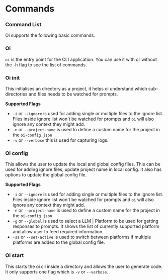 # Commands
### Command List 

Oi supports the following basic commands.  
###  Oi
`oi` is the entry point for the CLI application. You can use it with or without the -h flag to see the list of commands. 
### Oi init
This initialises an directory as a project, it helps oi understand which sub-directories and files needs to be watched for prompts.

**Supported Flags**
- `-i` or `--ignore` is used for adding single or multiple files to the ignore list. Files inside ignore list won't be watched for prompts and `oi` will also ignore any context they might add. 
- `-n` or `--project-name` is used to define a custom name for the project in the `oi-config.json`
- `-v` or `--verbose` this is used for capturing logs.

### Oi config
This allows the user to update the local and global config files. This can be used for adding ignore files, update project name in local config. It also has options to update the global config file.

**Supported Flags**
- `-i` or `--ignore` is used for adding single or multiple files to the ignore list. Files inside ignore list won't be watched for prompts and `oi` will also ignore any context they might add. 
- `-n` or `--project-name` is used to define a custom name for the project in the `oi-config.json`
- `-g` or `--global` is used to select a LLM | Platform to be used for getting responses to prompts. It shows the list of currently supported platform and allow user to feed required information.
- `-sa` or `--set-active` is used to switch between platforms if multiple platforms are added to the global config file. 

### Oi start
This starts the oi cli inside a directory and allows the user to generate code. It only supports one flag which is `-v` or `--verbose`.